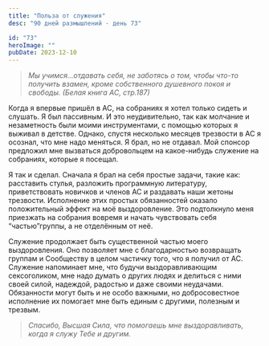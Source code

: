```yaml
---
title: "Польза от служения"
desc: "90 дней размышлений - день 73"

id: "73"
heroImage: ""
pubDate: 2023-12-10
---
```

> _Мы учимся…отдавать себя, не заботясь о том, чтобы что-то получить взамен,
> кроме собственного душевного покоя и свободы. (Белая книга АС, стр.187)_

Когда я впервые пришёл в АС, на собраниях я хотел только сидеть и слушать. Я
был пассивным. И это неудивительно, так как молчание и незаметность были моими
инструментами, с помощью которых я выживал в детстве. Однако, спустя несколько
месяцев трезвости в АС я осознал, что мне надо меняться. Я брал, но не
отдавал. Мой спонсор предложил мне вызваться добровольцем на какое-нибудь
служение на собраниях, которые я посещал.

Я так и сделал. Сначала я брал на себя простые задачи, такие как: расставить
стулья, разложить программную литературу, приветствовать новичков и членов АС
и раздавать наши жетоны трезвости. Исполнение этих простых обязанностей
оказало положительный эффект на моё выздоровление. Это подтолкнуло меня
приезжать на собрания вовремя и начать чувствовать себя “частью”группы, а не
отделённым от неё.

Служение продолжает быть существенной частью моего выздоровления. Оно
позволяет мне с благодарностью возвращать группам и Сообществу в целом
частичку того, что я получил от АС. Служение напоминает мне, что будучи
выздоравливающим сексоголиком, мне надо думать о других людях и делиться с
ними своей силой, надеждой, радостью и даже своими неудачами. Обязанности
могут быть и не особо важными, но добросовестное исполнение их помогает мне
быть единым с другими, полезным и трезвым.

> _Спасибо, Высшая Сила, что помогаешь мне выздоравливать, когда я служу Тебе
> и другим._

